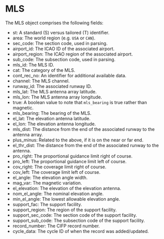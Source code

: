 # MLS

The MLS object comprises the following fields:

- st: A standard (S) versus tailored (T) identifier.
- area: The world region (e.g. `USA` or `CAN`).
- sec_code: The section code, used in parsing.
- airport_id: The ICAO ID of the associated airport.
- airport_region: The ICAO region of the associated airport.
- sub_code: The subsection code, used in parsing.
- mls_id: The MLS ID.
- cat: The category of the MLS.
- cont_rec_no: An identifier for additional available data.
- channel: The MLS channel.
- runway_id: The associated runway ID.
- mls_lat: The MLS antenna array latitude.
- mls_lon: The MLS antenna array longitude.
- true: A boolean value to note that `mls_bearing` is true rather than magnetic.
- mls_bearing: The bearing of the MLS.
- el_lat: The elevation antenna latitude.
- el_lon: The elevation antenna longitude.
- mls_dist: The distance from the end of the associated runway to the antenna array.
- plus_minus: Related to the above, if it is on the near or far end.
- el_thr_dist: The distance from the end of the associated runway to the antenna.
- pro_right: The proportional guidance limit right of course.
- pro_left: The proportional guidance limit left of course.
- cov_right: The coverage limit right of course.
- cov_left: The coverage limit left of course.
- el_angle: The elevation angle width.
- mag_var: The magnetic variation.
- el_elevation: The elevation of the elevation antenna.
- nom_el_angle: The nominal elevation angle.
- min_el_angle: The lowest allowable elevation angle.
- support_fac: The support facility.
- support_region: The region of the support facility.
- support_sec_code: The section code of the support facility.
- support_sub_code: The subsection code of the support facility.
- record_number: The CIFP record number.
- cycle_data: The cycle ID of when the record was added/updated.
